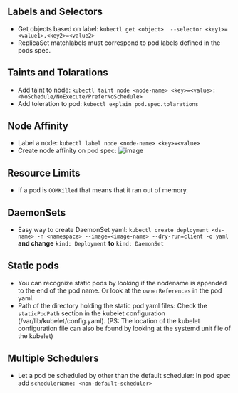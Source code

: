 ## Labels and Selectors 

- Get objects based on label: `kubectl get <object>  --selector <key1>=<value1>,<key2>=<value2>`
- ReplicaSet matchlabels must correspond to pod labels defined in the pods spec.

## Taints and Tolarations

- Add taint to node: `kubectl taint node <node-name> <key>=<value>:<NoSchedule/NoExecute/PreferNoSchedule>`
- Add toleration to pod: `kubectl explain pod.spec.tolarations`

## Node Affinity

- Label a node: `kubectl label node <node-name> <key>=<value>`
- Create node affinity on pod spec: ![image](https://user-images.githubusercontent.com/64038272/225858439-3e2aafb0-05f3-4659-993b-4b7d518ad581.png)

## Resource Limits

- If a pod is `OOMKilled` that means that it ran out of memory.

## DaemonSets

- Easy way to create DaemonSet yaml: `kubectl create deployment <ds-name> -n <namespace> --image=<image-name> --dry-run=client -o yaml` **and change** `kind: Deployment` **to** `kind: DaemonSet`

## Static pods

- You can recognize static pods by looking if the nodename is appended to the end of the pod name. Or look at the `ownerReferences` in the pod yaml.
- Path of the directory holding the static pod yaml files: Check the `staticPodPath` section in the kubelet configuration (/var/lib/kubelet/config.yaml). (PS: The location of the kubelet configuration file can also be found by looking at the systemd unit file of the kubelet) 

## Multiple Schedulers

- Let a pod be scheduled by other than the default scheduler: In pod spec add `schedulerName: <non-default-scheduler>`
